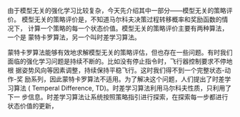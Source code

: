 由于模型无关的强化学习比较复杂，今天先介绍其中一部分——模型无关的策略评价。
模型无关的策略评价是，不知道马尔科夫决策过程转移概率和奖励函数的情况下，
计算一个策略的每一个状态价值。模型无关的策略评价主要有两种算法，一个是
蒙特卡罗算法，另一个叫时差学习算法。


蒙特卡罗算法能够有效地求解模型无关的策略评估，但也存在一些问题。有时我们
面临的强化学习问题是持续不断的。比如没有停止指令时，飞行器控制要求不停地根
据姿势风向等因素调整，持续保持平稳飞行。这时我们得不到一个完整状态-动作-奖
励系列，因此蒙特卡罗算法不适用。为了解决这个问题，人们提出了时差学习算法 (
Temperal Difference, TD)。时差学习算法利用马尔科夫性质，只利用了下一
步信息。时差学习算法让系统按照策略指引进行探索，在探索每一步都进行状态价值的更新，

